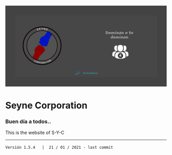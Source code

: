 ![](./images/Github.png)

# Seyne Corporation

### Buen día a todos..

This is the website of S-Y-C




****

    Versión 1.5.4   |  21 / 01 / 2021 - last commit